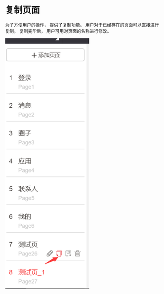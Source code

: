 # 复制页面

为了方便用户的操作， 提供了复制功能。 用户对于已经存在的页面可以直接进行复制。 复制完毕后， 用户可用对页面的名称进行修改。 

![](images/yidongkaifa-8.png)